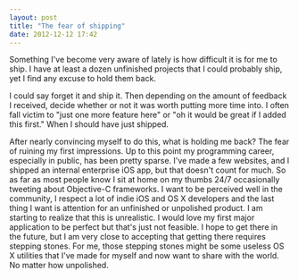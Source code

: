 ```yaml
---
layout: post
title: "The fear of shipping"
date: 2012-12-12 17:42
---
```


Something I've become very aware of lately is how difficult it is for me to ship. I have at least a dozen unfinished projects that I could probably ship, yet I find any excuse to hold them back.

I could say forget it and ship it. Then depending on the amount of feedback I received, decide whether or not it was worth putting more time into. I often fall victim to "just one more feature here" or "oh it would be great if I added this first." When I should have just shipped.

After nearly convincing myself to do this, what is holding me back? The fear of ruining my first impressions. Up to this point my programming career, especially in public, has been pretty sparse. I've made a few websites, and I shipped an internal enterprise iOS app, but that doesn't count for much. So as far as most people know I sit at home on my thumbs 24/7 occasionally tweeting about Objective-C frameworks. I want to be perceived well in the community, I respect a lot of indie iOS and OS X developers and the last thing I want is attention for an unfinished or unpolished product. I am starting to realize that this is unrealistic. I would love my first major application to be perfect but that's just not feasible. I hope to get there in the future, but I am very close to accepting that getting there requires stepping stones. For me, those stepping stones might be some useless OS X utilities that I've made for myself and now want to share with the world. No matter how unpolished.
